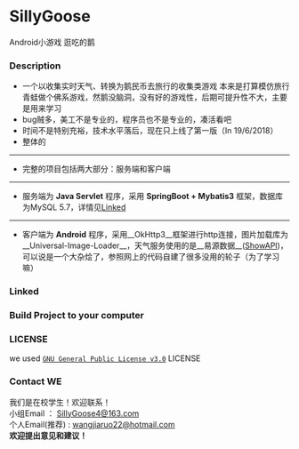 # SillyGoose
Android小游戏 逛吃的鹅
### Description
  + 一个以收集实时天气、转换为鹅民币去旅行的收集类游戏
    本来是打算模仿旅行青蛙做个佛系游戏，然鹅没脑洞，没有好的游戏性，后期可提升性不大，主要是用来学习
  + bug贼多，美工不是专业的，程序员也不是专业的，凑活看吧
  + 时间不是特别充裕，技术水平落后，现在只上线了第一版（In 19/6/2018）
  + 整体的
---
  + 完整的项目包括两大部分：服务端和客户端
---
  + 服务端为 __Java Servlet__ 程序，采用 __SpringBoot + Mybatis3__ 框架，数据库为MySQL 5.7，详情见[Linked](/linked)
---
  + 客户端为 __Android__ 程序，采用__OkHttp3__框架进行http连接，图片加载库为__Universal-Image-Loader__，天气服务使用的是__易源数据__([ShowAPI](https://www.showapi.com/))，可以说是一个大杂烩了，参照网上的代码自建了很多没用的轮子（为了学习嘛）

### Linked

### Build Project to your computer
### LICENSE
we used [`GNU General Public License v3.0`](/SillyGoose/LICENSE) LICENSE
### Contact WE
我们是在校学生！欢迎联系！  
小组Email    ： SillyGoose4@163.com  
个人Email(推荐)   : wangjiaruo22@hotmail.com  
__欢迎提出意见和建议！__
